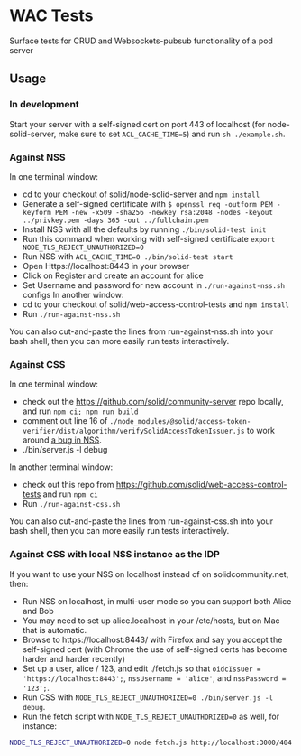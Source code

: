 # WAC Tests
Surface tests for CRUD and Websockets-pubsub functionality of a pod server

## Usage
### In development
Start your server with a self-signed cert on port 443 of localhost (for node-solid-server, make sure to set `ACL_CACHE_TIME=5`) and run `sh ./example.sh`.

### Against NSS
In one terminal window:
* cd to your checkout of solid/node-solid-server and `npm install`
* Generate a self-signed certificate with `$ openssl req -outform PEM -keyform PEM -new -x509 -sha256 -newkey rsa:2048 -nodes -keyout ../privkey.pem -days 365 -out ../fullchain.pem
  `
* Install NSS with all the defaults by running `./bin/solid-test init`
* Run this command when working with self-signed certificate `export NODE_TLS_REJECT_UNAUTHORIZED=0`
* Run NSS with `ACL_CACHE_TIME=0 ./bin/solid-test start`
* Open Https://localhost:8443 in your browser 
* Click on Register and create an account for alice
* Set Username and password for new account in `./run-against-nss.sh` configs
In another window:
* cd to your checkout of solid/web-access-control-tests and `npm install`
* Run `./run-against-nss.sh`

You can also cut-and-paste the lines from run-against-nss.sh into your bash shell, then you can more easily run tests interactively.

### Against CSS
In one terminal window:
* check out the https://github.com/solid/community-server repo locally, and run `npm ci; npm run build`
* comment out line 16 of `./node_modules/@solid/access-token-verifier/dist/algorithm/verifySolidAccessTokenIssuer.js` to work around [a bug in NSS](https://github.com/solid/node-solid-server/issues/1609).
* ./bin/server.js -l debug

In another terminal window:
* check out this repo from https://github.com/solid/web-access-control-tests and run `npm ci`
* Run `./run-against-css.sh`

You can also cut-and-paste the lines from run-against-css.sh into your bash shell, then you can more easily run tests interactively.

### Against CSS with local NSS instance as the IDP
If you want to use your NSS on localhost instead of on solidcommunity.net, then:
* Run NSS on localhost, in multi-user mode so you can support both Alice and Bob
* You may need to set up alice.localhost in your /etc/hosts, but on Mac that is automatic.
* Browse to https://localhost:8443/ with Firefox and say you accept the self-signed cert (with Chrome the use of self-signed certs has become harder and harder recently)
* Set up a user, alice / 123, and edit ./fetch.js so that `oidcIssuer = 'https://localhost:8443';`, `nssUsername = 'alice'`, and `nssPassword = '123';`.
* Run CSS with `NODE_TLS_REJECT_UNAUTHORIZED=0 ./bin/server.js -l debug`.
* Run the fetch script with `NODE_TLS_REJECT_UNAUTHORIZED=0` as well, for instance:
```sh
NODE_TLS_REJECT_UNAUTHORIZED=0 node fetch.js http://localhost:3000/404.txt
```
